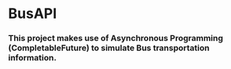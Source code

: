 # BusAPI

### This project makes use of Asynchronous Programming (CompletableFuture) to simulate Bus transportation information. 

